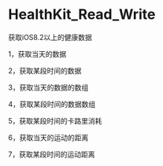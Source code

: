 # HealthKit_Read_Write
获取iOS8.2以上的健康数据

1，获取当天的数据

2，获取某段时间的数据

3，获取当天的数据的数组

4，获取某段时间的数据数组

5，获取某段时间的卡路里消耗

6，获取当天的运动的距离

7，获取某段时间的运动距离
